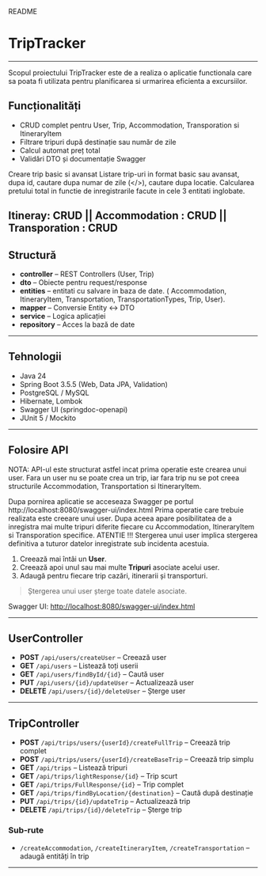 README
#  TripTracker
---

Scopul proiectului TripTracker este de a realiza o aplicatie functionala care sa poata fi utilizata pentru planificarea si urmarirea eficienta a excursiilor.

##  Funcționalități

* CRUD complet pentru User, Trip, Accommodation, Transporation si ItineraryItem
* Filtrare tripuri după destinație sau număr de zile
* Calcul automat preț total
* Validări DTO și documentație Swagger 

Creare trip basic si avansat
Listare trip-uri in format basic sau avansat, dupa id, cautare dupa numar de zile (</>), cautare dupa locatie.
Calcularea pretului total in functie de inregistrarile facute in cele 3 entitati inglobate.

Itineray: CRUD ||
Accommodation : CRUD ||
Transporation : CRUD
---

##  Structură

* **controller** – REST Controllers (User, Trip)
* **dto** – Obiecte pentru request/response
* **entities** – entitati cu salvare in baza de date. ( Accommodation, ItineraryItem, Transportation, TransportationTypes, Trip, User).
* **mapper** – Conversie Entity ↔ DTO
* **service** – Logica aplicației
* **repository** – Acces la bază de date

---


##  Tehnologii

* Java 24
* Spring Boot 3.5.5 (Web, Data JPA, Validation)
* PostgreSQL / MySQL
* Hibernate, Lombok
* Swagger UI (springdoc-openapi)
* JUnit 5 / Mockito

---
## Folosire API 

NOTA: API-ul este structurat astfel incat prima operatie este crearea unui user. Fara un user nu se poate crea un trip, iar fara trip nu se pot creea structurile Accommodation, Transportation si ItineraryItem.


Dupa pornirea aplicatie se acceseaza Swagger pe portul http://localhost:8080/swagger-ui/index.html 
Prima operatie care trebuie realizata este creeare unui user. Dupa aceea apare posibilitatea de a inregistra mai multe tripuri diferite fiecare cu Accommodation, ItineraryItem si Transporation specifice.
ATENTIE !!! Stergerea unui user implica stergerea definitiva a tuturor datelor inregistrate sub incidenta acestuia.

1. Creează mai întâi un **User**.
2. Creează apoi unul sau mai multe **Tripuri** asociate acelui user.
3. Adaugă pentru fiecare trip cazări, itinerarii și transporturi.

>  Ștergerea unui user șterge toate datele asociate.

Swagger UI: [http://localhost:8080/swagger-ui/index.html](http://localhost:8080/swagger-ui/index.html)

---

##  UserController

* **POST** `/api/users/createUser` – Creează user
* **GET** `/api/users` – Listează toți userii
* **GET** `/api/users/findById/{id}` – Caută user
* **PUT** `/api/users/{id}/updateUser` – Actualizează user
* **DELETE** `/api/users/{id}/deleteUser` – Șterge user

---

##  TripController

* **POST** `/api/trips/users/{userId}/createFullTrip` – Creează trip complet
* **POST** `/api/trips/users/{userId}/createBaseTrip` – Creează trip simplu
* **GET** `/api/trips` – Listează tripuri
* **GET** `/api/trips/lightResponse/{id}` – Trip scurt
* **GET** `/api/trips/FullResponse/{id}` – Trip complet
* **GET** `/api/trips/findByLocation/{destination}` – Caută după destinație
* **PUT** `/api/trips/{id}/updateTrip` – Actualizează trip
* **DELETE** `/api/trips/{id}/deleteTrip` – Șterge trip

### Sub-rute

* `/createAccommodation`, `/createItineraryItem`, `/createTransportation` – adaugă entități în trip

---






